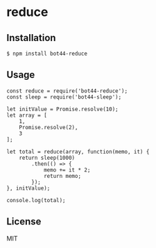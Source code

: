 # reduce

## Installation

```
$ npm install bot44-reduce
```

## Usage

```
const reduce = require('bot44-reduce');
const sleep = require('bot44-sleep');

let initValue = Promise.resolve(10);
let array = [
    1,
    Promise.resolve(2),
    3
];

let total = reduce(array, function(memo, it) {
    return sleep(1000)
        .then(() => {
            memo += it * 2;
            return memo;
        });
}, initValue);

console.log(total);
```

## License

MIT
